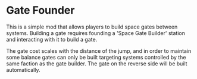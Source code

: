 # Gate Founder

This is a simple mod that allows players to build space gates between systems. Building a gate requires founding a 'Space Gate Builder' station and interacting with it to build a gate.

The gate cost scales with the distance of the jump, and in order to maintain some balance gates can only be built targeting systems controlled by the same faction as the gate builder. The gate on the reverse side will be built automatically.
